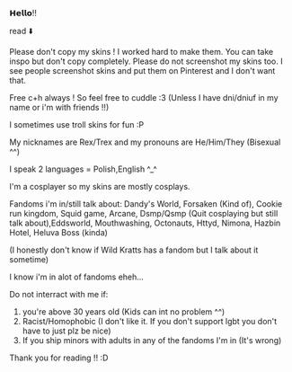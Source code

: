 𝗛𝗲𝗹𝗹𝗼!! 

read ⬇️

Please don't copy my skins ! I worked hard to make them. You can take inspo but don't copy completely. Please do not screenshot my skins too. I see people screenshot skins and put them on Pinterest and I don't want that.

Free c+h always ! So feel free to cuddle :3 (Unless I have dni/dniuf in my name or i'm with friends !!)

I sometimes use troll skins for fun :P

My nicknames are Rex/Trex and my pronouns are He/Him/They (Bisexual ^^)

I speak 2 languages = Polish,English ^_^

I'm a cosplayer so my skins are mostly cosplays.

Fandoms i'm in/still talk about:
Dandy's World, Forsaken (Kind of), Cookie run kingdom, Squid game, Arcane, Dsmp/Qsmp (Quit cosplaying but still talk about),Eddsworld, Mouthwashing, Octonauts, Httyd, Nimona, Hazbin Hotel, Heluva Boss (kinda)

(I honestly don't know if Wild Kratts has a fandom but I talk about it sometime)

I know i'm in alot of fandoms eheh...

Do not interract with me if:

1. you're above 30 years old (Kids can int no problem ^^)
2. Racist/Homophobic (I don't like it. If you don't support lgbt you don't have to just plz be nice)
3. If you ship minors with adults in any of the fandoms I'm in (It's wrong)

Thank you for reading !! :D
